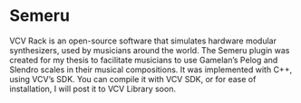 # Semeru
VCV Rack is an open-source software that simulates hardware modular synthesizers, used by musicians around the world. The Semeru plugin was created for my thesis to facilitate musicians to use Gamelan’s Pelog and Slendro scales in their musical compositions. It was implemented with C++, using VCV’s SDK. You can compile it with VCV SDK, or for ease of installation, I will post it to VCV Library soon.
